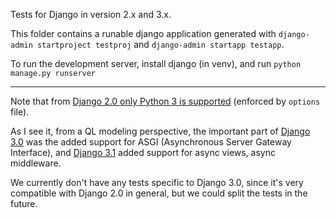 Tests for Django in version 2.x and 3.x.

This folder contains a runable django application generated with `django-admin startproject testproj` and `django-admin startapp testapp`.

To run the development server, install django (in venv), and run `python manage.py runserver`

---

Note that from [Django 2.0 only Python 3 is supported](https://docs.djangoproject.com/en/stable/releases/2.0/#python-compatibility) (enforced by `options` file).

As I see it, from a QL modeling perspective, the important part of [Django 3.0](https://docs.djangoproject.com/en/stable/releases/3.0/) was the added support for ASGI (Asynchronous Server Gateway Interface), and [Django 3.1](https://docs.djangoproject.com/en/stable/releases/3.1/) added support for async views, async middleware.

We currently don't have any tests specific to Django 3.0, since it's very compatible with Django 2.0 in general, but we could split the tests in the future.
